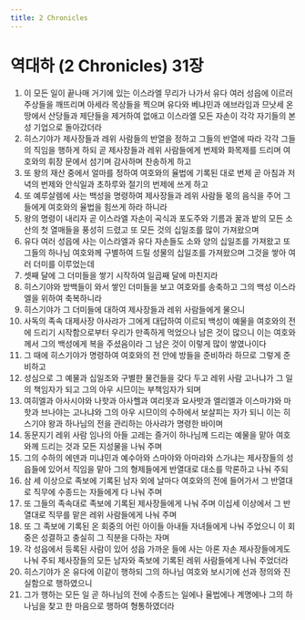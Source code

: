 ```yaml
---
title: 2 Chronicles
---
```


# 역대하 (2 Chronicles) 31장
1. 이 모든 일이 끝나매 거기에 있는 이스라엘 무리가 나가서 유다 여러 성읍에 이르러 주상들을 깨뜨리며 아세라 목상들을 찍으며 유다와 베냐민과 에브라임과 므낫세 온 땅에서 산당들과 제단들을 제거하여 없애고 이스라엘 모든 자손이 각각 자기들의 본성 기업으로 돌아갔더라
1. 히스기야가 제사장들과 레위 사람들의 반열을 정하고 그들의 반열에 따라 각각 그들의 직임을 행하게 하되 곧 제사장들과 레위 사람들에게 번제와 화목제를 드리며 여호와의 휘장 문에서 섬기며 감사하며 찬송하게 하고
1. 또 왕의 재산 중에서 얼마를 정하여 여호와의 율법에 기록된 대로 번제 곧 아침과 저녁의 번제와 안식일과 초하루와 절기의 번제에 쓰게 하고
1. 또 예루살렘에 사는 백성을 명령하여 제사장들과 레위 사람들 몫의 음식을 주어 그들에게 여호와의 율법을 힘쓰게 하라 하니라
1. 왕의 명령이 내리자 곧 이스라엘 자손이 곡식과 포도주와 기름과 꿀과 밭의 모든 소산의 첫 열매들을 풍성히 드렸고 또 모든 것의 십일조를 많이 가져왔으며
1. 유다 여러 성읍에 사는 이스라엘과 유다 자손들도 소와 양의 십일조를 가져왔고 또 그들의 하나님 여호와께 구별하여 드릴 성물의 십일조를 가져왔으며 그것을 쌓아 여러 더미를 이루었는데
1. 셋째 달에 그 더미들을 쌓기 시작하여 일곱째 달에 마친지라
1. 히스기야와 방백들이 와서 쌓인 더미들을 보고 여호와를 송축하고 그의 백성 이스라엘을 위하여 축복하니라
1. 히스기야가 그 더미들에 대하여 제사장들과 레위 사람들에게 물으니
1. 사독의 족속 대제사장 아사랴가 그에게 대답하여 이르되 백성이 예물을 여호와의 전에 드리기 시작함으로부터 우리가 만족하게 먹었으나 남은 것이 많으니 이는 여호와께서 그의 백성에게 복을 주셨음이라 그 남은 것이 이렇게 많이 쌓였나이다
1. 그 때에 히스기야가 명령하여 여호와의 전 안에 방들을 준비하라 하므로 그렇게 준비하고
1. 성심으로 그 예물과 십일조와 구별한 물건들을 갖다 두고 레위 사람 고나냐가 그 일의 책임자가 되고 그의 아우 시므이는 부책임자가 되며
1. 여히엘과 아사시야와 나핫과 아사헬과 여리못과 요사밧과 엘리엘과 이스마갸와 마핫과 브나야는 고나냐와 그의 아우 시므이의 수하에서 보살피는 자가 되니 이는 히스기야 왕과 하나님의 전을 관리하는 아사랴가 명령한 바이며
1. 동문지기 레위 사람 임나의 아들 고레는 즐거이 하나님께 드리는 예물을 맡아 여호와께 드리는 것과 모든 지성물을 나눠 주며
1. 그의 수하의 에덴과 미냐민과 예수아와 스마야와 아마랴와 스가냐는 제사장들의 성읍들에 있어서 직임을 맡아 그의 형제들에게 반열대로 대소를 막론하고 나눠 주되
1. 삼 세 이상으로 족보에 기록된 남자 외에 날마다 여호와의 전에 들어가서 그 반열대로 직무에 수종드는 자들에게 다 나눠 주며
1. 또 그들의 족속대로 족보에 기록된 제사장들에게 나눠 주며 이십세 이상에서 그 반열대로 직무를 맡은 레위 사람들에게 나눠 주며
1. 또 그 족보에 기록된 온 회중의 어린 아이들 아내들 자녀들에게 나눠 주었으니 이 회중은 성결하고 충실히 그 직분을 다하는 자며
1. 각 성읍에서 등록된 사람이 있어 성읍 가까운 들에 사는 아론 자손 제사장들에게도 나눠 주되 제사장들의 모든 남자와 족보에 기록된 레위 사람들에게 나눠 주었더라
1. 히스기야가 온 유다에 이같이 행하되 그의 하나님 여호와 보시기에 선과 정의와 진실함으로 행하였으니
1. 그가 행하는 모든 일 곧 하나님의 전에 수종드는 일에나 율법에나 계명에나 그의 하나님을 찾고 한 마음으로 행하여 형통하였더라
